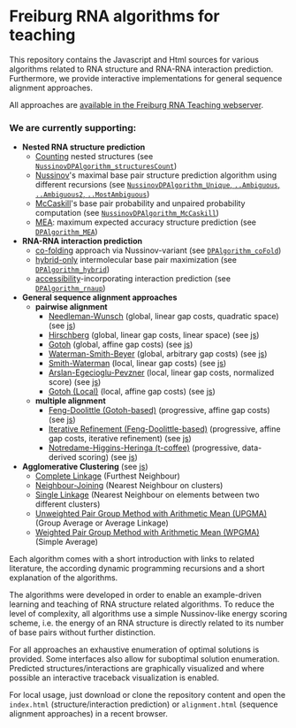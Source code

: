 # Freiburg RNA algorithms for teaching

This repository contains the Javascript and Html sources for various
algorithms related to RNA structure and RNA-RNA interaction prediction.
Furthermore, we provide interactive implementations for general
sequence alignment approaches.

All approaches are [available in the Freiburg RNA Teaching webserver](http://rna.informatik.uni-freiburg.de/Teaching/).

### We are currently supporting:

- **Nested RNA structure prediction**
  - [Counting](http://rna.informatik.uni-freiburg.de/Teaching/index.jsp?toolName=counting) nested structures (see [`NussinovDPAlgorithm_structuresCount`](js/nussinovmatrix.js))
  - [Nussinov](http://rna.informatik.uni-freiburg.de/Teaching/index.jsp?toolName=Nussinov)'s maximal base pair structure prediction algorithm using different recursions (see [`NussinovDPAlgorithm_Unique`, `..Ambiguous`, `..Ambiguous2`, `..MostAmbiguous`](js/nussinovmatrix.js))
  - [McCaskill](http://rna.informatik.uni-freiburg.de/Teaching/index.jsp?toolName=McCaskill)'s base pair probability and unpaired probability computation (see [`NussinovDPAlgorithm_McCaskill`](js/nussinovmatrix.js))
  - [MEA](http://rna.informatik.uni-freiburg.de/Teaching/index.jsp?toolName=MEA): maximum expected accuracy structure prediction (see [`DPAlgorithm_MEA`](js/nussinovmatrix.js))
- **RNA-RNA interaction prediction**
  - [co-folding](http://rna.informatik.uni-freiburg.de/Teaching/index.jsp?toolName=co-folding) approach via Nussinov-variant (see [`DPAlgorithm_coFold`](js/nussinovmatrix.js))
  - [hybrid-only](http://rna.informatik.uni-freiburg.de/Teaching/index.jsp?toolName=hybrid-only) intermolecular base pair maximization (see [`DPAlgorithm_hybrid`](js/nussinovmatrix4d.js))
  - [accessibility](http://rna.informatik.uni-freiburg.de/Teaching/index.jsp?toolName=accessibility)-incorporating interaction prediction (see [`DPAlgorithm_rnaup`](js/nussinovmatrix4d.js))
- **General sequence alignment approaches**
  - **pairwise alignment**
    - [Needleman-Wunsch](http://rna.informatik.uni-freiburg.de/Teaching/index.jsp?toolName=Needleman-Wunsch) (global, linear gap costs, quadratic space)  (see [js](js/needleman_wunsch.js))
    - [Hirschberg](http://rna.informatik.uni-freiburg.de/Teaching/index.jsp?toolName=Hirschberg) (global, linear gap costs, linear space)  (see [js](js/hirschberg.js))
    - [Gotoh](http://rna.informatik.uni-freiburg.de/Teaching/index.jsp?toolName=Gotoh) (global, affine gap costs)  (see [js](js/gotoh.js))
    - [Waterman-Smith-Beyer](http://rna.informatik.uni-freiburg.de/Teaching/index.jsp?toolName=Waterman-Smith-Beyer) (global, arbitrary gap costs)  (see [js](js/waterman_smith_beyer.js))
    - [Smith-Waterman](http://rna.informatik.uni-freiburg.de/Teaching/index.jsp?toolName=Smith-Waterman) (local, linear gap costs)  (see [js](smith_waterman.js))
    - [Arslan-Egecioglu-Pevzner](http://rna.informatik.uni-freiburg.de/Teaching/index.jsp?toolName=Arslan-Egecioglu-Pevzner) (local, linear gap costs, normalized score)  (see [js](js/arslan_egecioglu_pevzner.js))
    - [Gotoh (Local)](http://rna.informatik.uni-freiburg.de/Teaching/index.jsp?toolName=Gotoh%20(Local)) (local, affine gap costs)  (see [js](js/gotoh_local.js))
  - **multiple alignment**
    - [Feng-Doolittle (Gotoh-based)](http://rna.informatik.uni-freiburg.de/Teaching/index.jsp?toolName=Feng-Doolittle) (progressive, affine gap costs)  (see [js](js/feng_doolittle.js))
    - [Iterative Refinement (Feng-Doolittle-based)](http://rna.informatik.uni-freiburg.de/Teaching/index.jsp?toolName=Iterative%20Refinement) (progressive, affine gap costs, iterative refinement)  (see [js](js/iterative_refinement.js))
    - [Notredame-Higgins-Heringa (t-coffee)](http://rna.informatik.uni-freiburg.de/Teaching/index.jsp?toolName=Notredame-Higgins-Heringa) (progressive, data-derived scoring)  (see [js](js/notredame_higgins_heringa.js))
- **Agglomerative Clustering**  (see [js](js/agglomerative_clustering.js))
  - [Complete Linkage](http://rna.informatik.uni-freiburg.de/Teaching/index.jsp?toolName=Agglomerative%20Clustering) (Furthest Neighbour)
  - [Neighbour-Joining](http://rna.informatik.uni-freiburg.de/Teaching/index.jsp?toolName=Agglomerative%20Clustering) (Nearest Neighbour on clusters)
  - [Single Linkage](http://rna.informatik.uni-freiburg.de/Teaching/index.jsp?toolName=Agglomerative%20Clustering)  (Nearest Neighbour on elements between two different clusters)
  - [Unweighted Pair Group Method with Arithmetic Mean (UPGMA)](http://rna.informatik.uni-freiburg.de/Teaching/index.jsp?toolName=Agglomerative%20Clustering) (Group Average or Average Linkage)
  - [Weighted Pair Group Method with Arithmetic Mean (WPGMA)](http://rna.informatik.uni-freiburg.de/Teaching/index.jsp?toolName=Agglomerative%20Clustering) (Simple Average)


  
Each algorithm comes with a short introduction with links to related
literature, the according dynamic programming recursions 
and a short explanation of the algorithms.

The algorithms were developed in order to enable an example-driven learning and teaching of
RNA structure related algorithms. To reduce the level of complexity,
all algorithms use a simple Nussinov-like energy scoring scheme, i.e.
the energy of an RNA structure is directly related to its number 
of base pairs without further distinction.

For all approaches an exhaustive enumeration of optimal solutions is provided. 
Some interfaces also allow for suboptimal solution enumeration.
Predicted structures/interactions are graphically visualized and where possible
an interactive traceback visualization is enabled. 

For local usage, just download or clone the repository content and open the
`index.html` (structure/interaction prediction) or 
`alignment.html` (sequence alignment approaches) 
in a recent browser.



